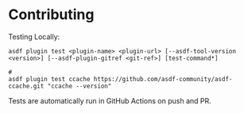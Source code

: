 # Contributing

Testing Locally:

```shell
asdf plugin test <plugin-name> <plugin-url> [--asdf-tool-version <version>] [--asdf-plugin-gitref <git-ref>] [test-command*]

#
asdf plugin test ccache https://github.com/asdf-community/asdf-ccache.git "ccache --version"
```

Tests are automatically run in GitHub Actions on push and PR.

